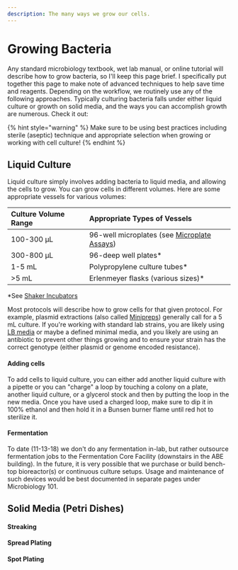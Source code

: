 ```yaml
---
description: The many ways we grow our cells.
---
```


# Growing Bacteria

Any standard microbiology textbook, wet lab manual, or online tutorial will describe how to grow bacteria, so I'll keep this page brief. I specifically put together this page to make note of advanced techniques to help save time and reagents. Depending on the workflow, we routinely use any of the following approaches. Typically culturing bacteria falls under either liquid culture or growth on solid media, and the ways you can accomplish growth are numerous. Check it out:

{% hint style="warning" %}
Make sure to be using best practices including sterile \(aseptic\) technique and appropriate selection when growing or working with cell culture!
{% endhint %}

## Liquid Culture

Liquid culture simply involves adding bacteria to liquid media, and allowing the cells to grow. You can grow cells in different volumes. Here are some appropriate vessels for various volumes:

| Culture Volume Range | Appropriate Types of Vessels |
| :--- | :--- |
| 100-300 µL | 96-well microplates \(see [Microplate Assays](../../test/characterize-your-system/microplate-fluoresence.md)\) |
| 300-800 µL | 96-deep well plates\* |
| 1-5 mL | Polypropylene culture tubes\* |
| &gt;5 mL | Erlenmeyer flasks \(various sizes\)\* |

\*See [Shaker Incubators](../lab-equipment/shaker-incubators.md)

Most protocols will describe how to grow cells for that given protocol. For example, plasmid extractions \(also called [Minipreps](../../build/dna/plasmid-extraction.md)\) generally call for a 5 mL culture. If you're working with standard lab strains, you are likely using [LB media](media-recipes.md#lb-media) or maybe a defined minimal media, and you likely are using an antibiotic to prevent other things growing and to ensure your strain has the correct genotype \(either plasmid or genome encoded resistance\).

#### Adding cells

To add cells to liquid culture, you can either add another liquid culture with a pipette or you can "charge" a loop by touching a colony on a plate, another liquid culture, or a glycerol stock and then by putting the loop in the new media. Once you have used a charged loop, make sure to dip it in 100% ethanol and then hold it in a Bunsen burner flame until red hot to sterilize it.

#### Fermentation

To date \(11-13-18\) we don't do any fermentation in-lab, but rather outsource fermentation jobs to the Fermentation Core Facility \(downstairs in the ABE building\). In the future, it is very possible that we purchase or build bench-top bioreactor\(s\) or continuous culture setups. Usage and maintenance of such devices would be best documented in separate pages under Microbiology 101.

## Solid Media \(Petri Dishes\)

#### 

#### Streaking

#### Spread Plating

#### Spot Plating




